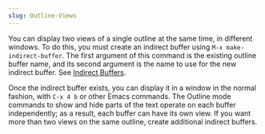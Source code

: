 ```yaml
---
slug: Outline-Views
---
```


You can display two views of a single outline at the same time, in different windows. To do this, you must create an indirect buffer using `M-x make-indirect-buffer`. The first argument of this command is the existing outline buffer name, and its second argument is the name to use for the new indirect buffer. See [Indirect Buffers](Indirect-Buffers).

Once the indirect buffer exists, you can display it in a window in the normal fashion, with `C-x 4 b` or other Emacs commands. The Outline mode commands to show and hide parts of the text operate on each buffer independently; as a result, each buffer can have its own view. If you want more than two views on the same outline, create additional indirect buffers.
